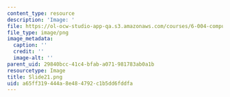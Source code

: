 ```yaml
---
content_type: resource
description: 'Image: '
file: https://ol-ocw-studio-app-qa.s3.amazonaws.com/courses/6-004-computation-structures-spring-2017/a65ff319444a8e484792c1b5dd6fddfa_Slide21.png
file_type: image/png
image_metadata:
  caption: ''
  credit: ''
  image-alt: ''
parent_uid: 29840bcc-41c4-bfab-a071-981783ab0a1b
resourcetype: Image
title: Slide21.png
uid: a65ff319-444a-8e48-4792-c1b5dd6fddfa
---
```


